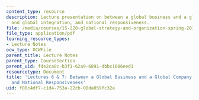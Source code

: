 ```yaml
---
content_type: resource
description: Lecture presentation on between a global business and a global company,
  and global integration, and national responsiveness.
file: /media/courses/15-220-global-strategy-and-organization-spring-2012/f80c4df7c1d4753a22cb08da059fc32a_MIT15_220S12_lec06-07.pdf
file_type: application/pdf
learning_resource_types:
- Lecture Notes
ocw_type: OCWFile
parent_title: Lecture Notes
parent_type: CourseSection
parent_uid: fde2ca8c-b3f1-62a9-6891-dbbc1006eed1
resourcetype: Document
title: 'Lectures 6 & 7: Between a Global Business and a Global Company; Global Integration
  and National Responsiveness'
uid: f80c4df7-c1d4-753a-22cb-08da059fc32a
---
```

